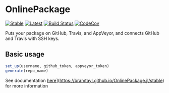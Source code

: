 # OnlinePackage

[![Stable](https://img.shields.io/badge/docs-stable-blue.svg)](https://bramtayl.github.io/OnlinePackage.jl/stable)
[![Latest](https://img.shields.io/badge/docs-latest-blue.svg)](https://bramtayl.github.io/OnlinePackage.jl/latest)
[![Build Status](https://travis-ci.org/bramtayl/OnlinePackage.jl.svg?branch=master)](https://travis-ci.org/bramtayl/OnlinePackage.jl)
[![CodeCov](https://codecov.io/gh/bramtayl/OnlinePackage.jl/branch/master/graph/badge.svg)](https://codecov.io/gh/bramtayl/OnlinePackage.jl)

Puts your package on GitHub, Travis, and AppVeyor, and connects GitHub and Travis with SSH keys.

## Basic usage

```julia
set_up(username, github_token, appveyor_token)
generate(repo_name)
```

See documentation [here](https://img.shields.io/badge/docs-stable-blue.svg)](https://bramtayl.github.io/OnlinePackage.jl/stable) for more information
